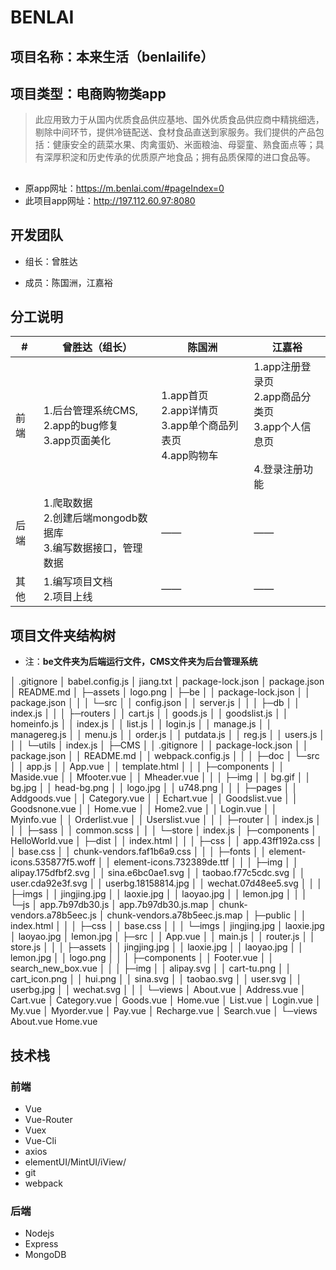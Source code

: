 # BENLAI

## 项目名称：本来生活（benlailife）

## 项目类型：电商购物类app

> 此应用致力于从国内优质食品供应基地、国外优质食品供应商中精挑细选，剔除中间环节，提供冷链配送、食材食品直送到家服务。我们提供的产品包括：健康安全的蔬菜水果、肉禽蛋奶、米面粮油、母婴童、熟食面点等；具有深厚积淀和历史传承的优质原产地食品；拥有品质保障的进口食品等。 

## 

* 原app网址：<https://m.benlai.com/#pageIndex=0> 
* 此项目app网址：http://197.112.60.97:8080

## 开发团队

* 组长：曾胜达

* 成员：陈国洲，江嘉裕

  

## 分工说明

| #    | 曾胜达（组长）                                               | 陈国洲                                                       | 江嘉裕                                                       |
| ---- | ------------------------------------------------------------ | ------------------------------------------------------------ | ------------------------------------------------------------ |
| 前端 | 1.后台管理系统CMS,<br />2.app的bug修复<br />3.app页面美化    | 1.app首页<br />2.app详情页<br />3.app单个商品列表页<br />4.app购物车 | 1.app注册登录页<br />2.app商品分类页<br />3.app个人信息页<br /><br />4.登录注册功能 |
| 后端 | 1.爬取数据<br />2.创建后端mongodb数据库<br />3.编写数据接口，管理数据 | ——                                                           | ——                                                           |
| 其他 | 1.编写项目文档<br />2.项目上线                               | ——                                                           | ——                                                           |

## 项目文件夹结构树

* 注：**be文件夹为后端运行文件，CMS文件夹为后台管理系统**


│  .gitignore
│  babel.config.js
│  jiang.txt
│  package-lock.json
│  package.json
│  README.md
│
├─assets
│      logo.png
│
├─be 
│  │  package-lock.json
│  │  package.json
│  │
│  └─src
│      │  config.json
│      │  server.js
│      │
│      ├─db
│      │      index.js
│      │
│      ├─routers
│      │      cart.js
│      │      goods.js
│      │      goodslist.js
│      │      homeinfo.js
│      │      index.js
│      │      list.js
│      │      login.js
│      │      manage.js
│      │      managereg.js
│      │      menu.js
│      │      order.js
│      │      putdata.js
│      │      reg.js
│      │      users.js
│      │
│      └─utils
│              index.js
│
├─CMS
│  │  .gitignore
│  │  package-lock.json
│  │  package.json
│  │  README.md
│  │  webpack.config.js
│  │
│  ├─doc
│  └─src
│      │  app.js
│      │  App.vue
│      │  template.html
│      │
│      ├─components
│      │      Maside.vue
│      │      Mfooter.vue
│      │      Mheader.vue
│      │
│      ├─img
│      │      bg.gif
│      │      bg.jpg
│      │      head-bg.png
│      │      logo.jpg
│      │      u748.png
│      │
│      ├─pages
│      │      Addgoods.vue
│      │      Category.vue
│      │      Echart.vue
│      │      Goodslist.vue
│      │      Goodsnone.vue
│      │      Home.vue
│      │      Home2.vue
│      │      Login.vue
│      │      Myinfo.vue
│      │      Orderlist.vue
│      │      Userslist.vue
│      │
│      ├─router
│      │      index.js
│      │
│      ├─sass
│      │      common.scss
│      │
│      └─store
│              index.js
│
├─components
│      HelloWorld.vue
│
├─dist
│  │  index.html
│  │
│  ├─css
│  │      app.43ff192a.css
│  │      base.css
│  │      chunk-vendors.faf1b6a9.css
│  │
│  ├─fonts
│  │      element-icons.535877f5.woff
│  │      element-icons.732389de.ttf
│  │
│  ├─img
│  │      alipay.175dfbf2.svg
│  │      sina.e6bc0ae1.svg
│  │      taobao.f77c5cdc.svg
│  │      user.cda92e3f.svg
│  │      userbg.18158814.jpg
│  │      wechat.07d48ee5.svg
│  │
│  ├─imgs
│  │      jingjing.jpg
│  │      laoxie.jpg
│  │      laoyao.jpg
│  │      lemon.jpg
│  │
│  └─js
│          app.7b97db30.js
│          app.7b97db30.js.map
│          chunk-vendors.a78b5eec.js
│          chunk-vendors.a78b5eec.js.map
│
├─public
│  │  index.html
│  │
│  ├─css
│  │      base.css
│  │
│  └─imgs
│          jingjing.jpg
│          laoxie.jpg
│          laoyao.jpg
│          lemon.jpg
│
├─src
│  │  App.vue
│  │  main.js
│  │  router.js
│  │  store.js
│  │
│  ├─assets
│  │      jingjing.jpg
│  │      laoxie.jpg
│  │      laoyao.jpg
│  │      lemon.jpg
│  │      logo.png
│  │
│  ├─components
│  │      Footer.vue
│  │      search_new_box.vue
│  │
│  ├─img
│  │      alipay.svg
│  │      cart-tu.png
│  │      cart_icon.png
│  │      hui.png
│  │      sina.svg
│  │      taobao.svg
│  │      user.svg
│  │      userbg.jpg
│  │      wechat.svg
│  │
│  └─views
│          About.vue
│          Address.vue
│          Cart.vue
│          Category.vue
│          Goods.vue
│          Home.vue
│          List.vue
│          Login.vue
│          My.vue
│          Myorder.vue
│          Pay.vue
│          Recharge.vue
│          Search.vue
│
└─views
        About.vue
        Home.vue




## 技术栈

### 前端

- Vue
- Vue-Router
- Vuex
- Vue-Cli
- axios
- elementUI/MintUI/iView/
- git
- webpack

### 后端

- Nodejs
- Express
- MongoDB
